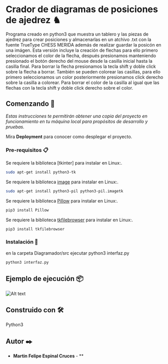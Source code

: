 # Crador de diagramas de posiciones de ajedrez ♞

Programa creado en python3 que muestra un tablero y las piezas de  ajedrez para crear posiciones y almacenarlas en un atchivo .txt  con la fuente TrueType CHESS MERIDA además
de realizar guardar la posicón en una imágen.
Esta versión incluye la creación de flechas para ello primero seleccionamos el color de la flecha, después presionamos manteniendo presionado el botón derecho del mouse desde la casilla inicial hasta la casilla final. Para borrar la flecha presionamos la tecla shift y doble click sobre la flecha a borrar.
También se pueden colorear las casillas, para ello primero seleccionamos un color posteriormente presionamos click derecho sobre
la casilla a colorear. Para borrar el color de la casilla al igual que las flechas con la tecla shift y doble click derecho sobre
el color.

## Comenzando 🚀

_Estas instrucciones te permitirán obtener una copia del proyecto en funcionamiento en tu máquina local para propósitos de desarrollo y pruebas._

Mira **Deployment** para conocer como desplegar el proyecto.


### Pre-requisitos 📋

Se requiere la biblioteca  [tkinter] para instalar en Linux:.

```bash
sudo apt-get install python3-tk
```
Se requiere la biblioteca  [image](https://pypi.org/project/image/) para instalar en Linux:.

```bash
sudo apt-get install python3-pil python3-pil.imagetk
```

Se requiere la biblioteca  [Pillow](https://pypi.org/project/Pillow/2.2.2/) para instalar en Linux:.

```bash
pip3 install Pillow
```
Se requiere la biblioteca  [tkfilebrowser](https://pypi.org/project/tkfilebrowser/) para instalar en Linux:.

```bash
pip3 install tkfilebrowser
```

### Instalación 🔧

en la carpeta Diagramador/src ejecutar python3 interfaz.py

```bash
python3 interfaz.py
```

## Ejemplo de ejecución 📦

![Alt text](ejecución.png?raw=true "Title") 


## Construido con 🛠️

Python3

## Autor ✒️

* **Martin Felipe Espinal Cruces** - ** 
